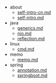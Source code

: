 * about
  * [self-intro-cn.md](./about/self-intro-cn.md)
  * [self-intro.md](./about/self-intro.md)
* java
  * [generics.md](./java/generics.md)
  * [nio.md](./java/nio.md)
  * [reflection.md](./java/reflection.md)
* linux
  * [cmd.md](./linux/cmd.md)
* memo
  * [memo.md](./memo/memo.md)
* spring
  * [annotation.md](./spring/annotation.md)
  * [springboot.md](./spring/springboot.md)
